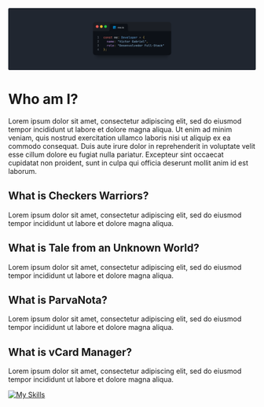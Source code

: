 <img src="GitHub Profile Cover.png">

# Who am I?
Lorem ipsum dolor sit amet, consectetur adipiscing elit, sed do eiusmod tempor incididunt ut labore et dolore magna aliqua. Ut enim ad minim veniam, quis nostrud exercitation ullamco laboris nisi ut aliquip ex ea commodo consequat. Duis aute irure dolor in reprehenderit in voluptate velit esse cillum dolore eu fugiat nulla pariatur. Excepteur sint occaecat cupidatat non proident, sunt in culpa qui officia deserunt mollit anim id est laborum.

## What is Checkers Warriors?
Lorem ipsum dolor sit amet, consectetur adipiscing elit, sed do eiusmod tempor incididunt ut labore et dolore magna aliqua.

## What is Tale from an Unknown World?
Lorem ipsum dolor sit amet, consectetur adipiscing elit, sed do eiusmod tempor incididunt ut labore et dolore magna aliqua.

## What is ParvaNota?
Lorem ipsum dolor sit amet, consectetur adipiscing elit, sed do eiusmod tempor incididunt ut labore et dolore magna aliqua.

## What is vCard Manager?
Lorem ipsum dolor sit amet, consectetur adipiscing elit, sed do eiusmod tempor incididunt ut labore et dolore magna aliqua.

[![My Skills](https://skillicons.dev/icons?i=html,css,js,ts,nodejs,npm,express,react,nextjs,tailwind,git,github,figma,linux,docker)](https://skillicons.dev)



<!--
**UnbrokenAttribute/UnbrokenAttribute** is a ✨ _special_ ✨ repository because its `README.md` (this file) appears on your GitHub profile.

Here are some ideas to get you started:

- 🔭 I’m currently working on ...
- 🌱 I’m currently learning ...
- 👯 I’m looking to collaborate on ...
- 🤔 I’m looking for help with ...
- 💬 Ask me about ...
- 📫 How to reach me: ...
- 😄 Pronouns: ...
- ⚡ Fun fact: ...
-->
